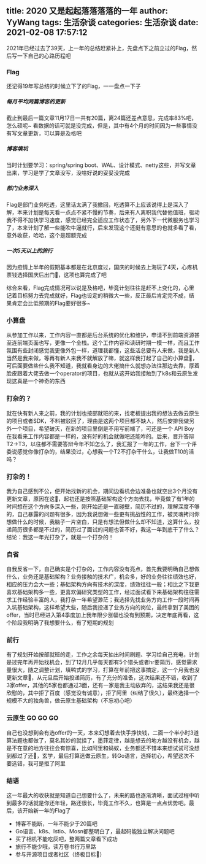 title: 2020 又是起起落落落落的一年
author: YyWang
tags: 生活杂谈
categories: 生活杂谈
date: 2021-02-08 17:57:12
---


2021年已经过去了39天，上一年的总结赶紧补上，先盘点下之前立过的Flag，然后写一下自己的心路历程吧

### Flag

还记得19年写总结的时候立下了的Flag，一一盘点一下子

##### 每月平均两篇博客的更新
  
  截止到最后一篇文章11月17日一共有20篇，离24篇还差点意思，完成率83%吧，怎么硕呢~ 看数据的话可就是没完成，但是，其中有4个月的时间因为一些事情没有写文章更新，可以算是及格吧
  
##### 博客填坑

  当时计划要学习：spring/spring boot、WAL、设计模式、netty这些，并写文章出来，学习是学了文章没写，没啥好说的妥妥没完成
  
##### 部门业务深入

  Flag是部门业务吃透，这里话太满了我撤回，吃透算不上应该说得上是深入了解，本来计划是每天看一点点不紧不慢的节奏，后来有人离职我代替他值班，驱动我不得不加快学习速度，感觉已经完全适应工作状态了，另外下一代微服务也学习了，本来计划了解一些能吹牛逼就行，后来发现这个还挺有意思的也就多看了看，意外收获，哈哈，这个是超额完成
  
##### 一次5天以上的旅行

  因为疫情上半年的假期基本都是在北京度过，国庆的时候去上海玩了4天，心疼机票钱选择国庆后出门🤣，这项也算完成了吧
  
  综合来看，Flag完成情况可以说是及格吧，毕竟计划往往是赶不上变化的，心里记着目标努力去完成就好，Flag也设定的稍微大一些，反正最后肯定完不成，结果肯定会比低预期的Flag要好很多~
  
### 小算盘

  从参加工作以来，工作内容一直都是后台系统的优化和维护，申请不到前端资源甚至连前端页面也写，更像一个全栈。这个工作内容和读研时期一模一样，而且工作氛围有些封闭感觉我更像外包一样，道理我都懂，这些活总要有人来做，我是新人当然是我来做，等再有新人来我不就解放了嘛，就这样我打起了自己的小算盘😬，可后面要做些什么我不知道，我就看身边的大佬搞什么就想办法往那边去靠，厚着脸皮跟着大佬去做一个operator的项目，也就从这开始我接触到了k8s和云原生发现这真是一个神奇的东西
  
### 打杂的？

  就在快有新人来之前，我的计划也按部就班的来，找老板提出我的想法去做云原生的项目或者SDK，不料被驳回了，理由是这两个项目都不缺人，然后安排我做另外一个项目，希望破灭，在新的项目里倒是不用写前端了，可还是一个 API Boy 在我看来工作内容都是一样的，没有好的机会就做吧还能咋的。后来，晋升答辩T2->T3，以往都不需要答辩今年不知怎么了，我汇报了一年的工作，台下一个评委说感觉你像打杂的，结果没过，心想我一个T2不打杂干什么，让我做T10的活吗？
  
### 打杂的！

  我为自己感到不公，便开始找新的机会，期间边看机会边准备也就空出3个月没有更新文章，原因在这🤣，起初还是按照基础架构这个方向去找，毕竟做了有1年的时间想在这个方向多深入一些，刚开始还是一直碰壁，简历不过的，理解深度不够的，自己暴露的问题有很多，因为我说想做一些更有挑战性的工作，被灵魂拷问你想做什么的时候，我脑子一片空白，只是有想法但做什么却不知道，这算什么，投递简历很多都是不过的，简历过了面试的问题也答不好，我这一年到底干了什么？结论：我这一年光打杂了，就是一个打杂的！
  
### 自省

  自我反省一下，自己确实是个打杂的，工作内容没有亮点，首先我要明确自己想做什么，业务还是基础架构？业务接触的技术广，机会多，好的业务往往绩效也好，相应的压力会大一些；基础架构方向有技术的深度，绩效往往一般；相比之下我更喜欢基础架构多一些，更喜欢偏研究类型的工作，经过面试看下来基础架构往往需求工作经验丰富的人，我打杂一年希望渺茫；我选择先找业务方向工作一段时间再入坑基础架构，这样希望大些，随后我投递了业务方向的岗位，最终拿到了美团的offer，当时已经进入第4季度加上我年限少涨幅也没有到预期，决定年底再看，这个阶段我明确了我想要什么，有了短期的规划
  
### 前行

  有了规划开始按部就班的走，工作之余每天抽出时间刷题、学习给自己充电，计划是过完年再开始找机会，到了12月几乎每天都有5个猎头或者hr要简历，感觉需求量很大，随之调整计划，填鸭式的学习，打算在年前把这事搞定，这一个月我也没更新文章😬，从元旦后开始投递简历，有了充分的准备，这次结果还不错，收到了3家offer，其他的5家也都通过3面，还有一家是我主动放弃的，这结果我还是很欣慰的，其中拒了百度（感觉没有诚意），拒了阿里（纠结了很久），最终选择一个规模不大的独角兽，做云原生基础架构（不忘初心吧）
  
### 云原生 GO GO GO

   自己也没想到会有选offer的一天，本来幻想着去快手挣快钱，二面一个半小时3道算法题也都做了，莫名其妙的就挂了，墨菲定律，越是想去的地方越没有机会，越是不在意的地方往往会有惊喜，比如阿里和蚂蚁，业务都还不错本来想试试可没想到都过了还🤣，玄学，最后打算选做云原生，转Go语言，选择初心，希望这次不要选错，我可是拒了阿里
   
### 结语

  这一年最大的收获就是知道自己想要什么了，未来的路也逐渐清晰，面试过程中听到最多的话就是你还年轻，路还很长，毕竟工作不久，也算是一点点优势吧。最后，该开始新一年的Flag了
  
  * 博客不能断，一年不能少于20篇吧
  * Go语言、k8s、Istio、Mosn都整明白了，最起码能独立解决问题吧
  * 买了相机不能吃灰吧，整两篇文章看下成功
  * 旅行不能少哦，读万卷书行万里路
  * 参与开源项目或者社区（终极目标😬）
